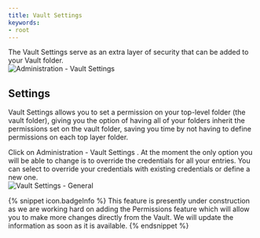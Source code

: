```yaml
---
title: Vault Settings
keywords:
- root
---
```

The Vault Settings serve as an extra layer of security that can be added to your Vault folder.  
![Administration - Vault Settings](/img/en/rdm/mac/clip10411.png)  

## Settings 

Vault Settings allows you to set a permission on your top-level folder (the vault folder), giving you the option of having all of your folders inherit the permissions set on the vault folder, saving you time by not having to define permissions on each top layer folder.  

Click on Administration - Vault Settings . At the moment the only option you will be able to change is to override the credentials for all your entries. You can select to override your credentials with existing credentials or define a new one.  
![Vault Settings - General](/img/en/rdm/mac/clip10413.png)  

{% snippet icon.badgeInfo %} 
This feature is presently under construction as we are working hard on adding the Permissions feature which will allow you to make more changes directly from the Vault. We will update the information as soon as it is available. 
{% endsnippet %}
 

